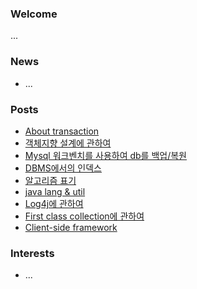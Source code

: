 ### Welcome  
...

### News  
- ...  

### Posts  
- [About transaction](./docs/db/transaction.md)  
- [객체지향 설계에 관하여](./docs/object/객체지향설계.md)  
- [Mysql 워크벤치를 사용하여 db를 백업/복원](./docs/db/backUp.md)  
- [DBMS에서의 인덱스](./docs/db/SQL인덱스.md)  
- [알고리즘 표기](./docs/lang/evaluateAlgorithm.md)  
- [java lang & util](./docs/lang/package.md)  
- [Log4j에 관하여](./docs/lang/log4j.md)  
- [First class collection에 관하여](./docs/thoughtWorksAnthology/firstCalssCollection.md)  
- [Client-side framework](./docs/vue/routing.md)  

### Interests  
- ...
